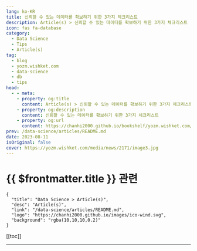 ```yaml
---
lang: ko-KR
title: 신뢰할 수 있는 데이터를 확보하기 위한 3가지 체크리스트
description: Article(s) > 신뢰할 수 있는 데이터를 확보하기 위한 3가지 체크리스트
icon: fas fa-database
category: 
  - Data Science
  - Tips
  - Article(s)
tag: 
  - blog
  - yozm.wishket.com
  - data-science
  - db
  - tips
head:
  - - meta:
    - property: og:title
      content: Article(s) > 신뢰할 수 있는 데이터를 확보하기 위한 3가지 체크리스트
    - property: og:description
      content: 신뢰할 수 있는 데이터를 확보하기 위한 3가지 체크리스트
    - property: og:url
      content: https://chanhi2000.github.io/bookshelf/yozm.wishket.com/2171.html
prev: /data-science/articles/README.md
date: 2023-08-11
isOriginal: false
cover: https://yozm.wishket.com/media/news/2171/image3.jpg
---
```


# {{ $frontmatter.title }} 관련

```component VPCard
{
  "title": "Data Science > Article(s)",
  "desc": "Article(s)",
  "link": "/data-science/articles/README.md",
  "logo": "https://chanhi2000.github.io/images/ico-wind.svg",
  "background": "rgba(10,10,10,0.2)"
}
```

[[toc]]

---

<SiteInfo
  name="신뢰할 수 있는 데이터를 확보하기 위한 3가지 체크리스트 | 요즘IT"
  desc="데이터는 흐릅니다. 다시 말해 그 흐름 중 어느 한 곳이라도 품질이 제대로 관리되지 않으면 다운스트림에서 문제가 생길 수 있다는 이야기입니다. 그래서 요즘에는 ‘데이터가 없는 것보다 잘못된 데이터에 기반한 의사 결정이 더 무섭다’는 말도 자주 보입니다. 하지만 저품질 데이터, 불량 데이터의 발생을 완전히 틀어막기는 거의 불가능합니다. 그러면 우리가 할 수 있는 일은 한 가지, 문제가 발생했을 때 적절하게 대처하는 것입니다. 그리고 그 대처의 첫걸음은 ‘무엇을 체크하면 되는지 인식’하는 일입니다."
  url="https://yozm.wishket.com/magazine/detail/2171/"
  logo="https://yozm.wishket.com/static/renewal/img/global/gnb_yozmit.svg"
  preview="https://yozm.wishket.com/media/news/2171/image3.jpg"/>

<!-- TODO: 작성 -->

